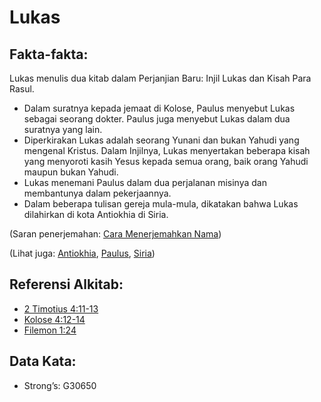 # Lukas

## Fakta-fakta:

Lukas menulis dua kitab dalam Perjanjian Baru: Injil Lukas dan Kisah Para Rasul.

* Dalam suratnya kepada jemaat di Kolose, Paulus menyebut Lukas sebagai seorang dokter. Paulus juga menyebut Lukas dalam dua suratnya yang lain.
* Diperkirakan Lukas adalah seorang Yunani dan bukan Yahudi yang mengenal Kristus. Dalam Injilnya, Lukas menyertakan beberapa kisah yang menyoroti kasih Yesus kepada semua orang, baik orang Yahudi maupun bukan Yahudi.
* Lukas menemani Paulus dalam dua perjalanan misinya dan membantunya dalam pekerjaannya.
* Dalam beberapa tulisan gereja mula-mula, dikatakan bahwa Lukas dilahirkan di kota Antiokhia di Siria.

(Saran penerjemahan: [Cara Menerjemahkan Nama](rc://en/ta/man/translate/translate-names))

(Lihat juga: [Antiokhia](../names/antioch.md), [Paulus](../names/paul.md), [Siria](../names/syria.md))

## Referensi Alkitab:

* [2 Timotius 4:11-13](rc://en/tn/help/2ti/04/11)
* [Kolose 4:12-14](rc://en/tn/help/col/04/12)
* [Filemon 1:24](rc://en/tn/help/phm/01/24)

## Data Kata:

* Strong’s: G30650

